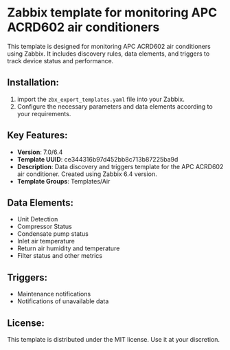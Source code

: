 # Zabbix template for monitoring APC ACRD602 air conditioners
This template is designed for monitoring APC ACRD602 air conditioners using Zabbix. It includes discovery rules, data elements, and triggers to track device status and performance.

## Installation:
1. import the `zbx_export_templates.yaml` file into your Zabbix.
2. Configure the necessary parameters and data elements according to your requirements.

## Key Features:
- **Version**: 7.0/6.4
- **Template UUID**: ce344316b97d452bb8c713b87225ba9d
- **Description**: Data discovery and triggers template for the APC ACRD602 air conditioner. Created using Zabbix 6.4 version.
- **Template Groups**: Templates/Air

## Data Elements:
- Unit Detection
- Compressor Status
- Condensate pump status
- Inlet air temperature
- Return air humidity and temperature
- Filter status and other metrics

## Triggers:
- Maintenance notifications
- Notifications of unavailable data

## License:
This template is distributed under the MIT license. Use it at your discretion.
